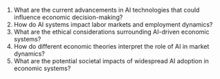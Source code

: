 1. What are the current advancements in AI technologies that could influence economic decision-making?
2. How do AI systems impact labor markets and employment dynamics?
3. What are the ethical considerations surrounding AI-driven economic systems?
4. How do different economic theories interpret the role of AI in market dynamics?
5. What are the potential societal impacts of widespread AI adoption in economic systems?
